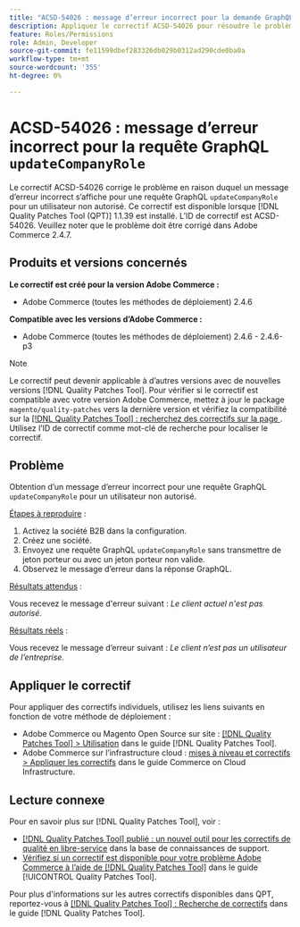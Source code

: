 ```yaml
---
title: "ACSD-54026 : message d’erreur incorrect pour la demande GraphQL updateCompanyRole"
description: Appliquez le correctif ACSD-54026 pour résoudre le problème Adobe Commerce en raison duquel un message d’erreur incorrect s’affiche pour une requête updateCompanyRole GraphQL pour un utilisateur non autorisé.
feature: Roles/Permissions
role: Admin, Developer
source-git-commit: fe11599dbef283326db029b0312ad290cde0ba0a
workflow-type: tm+mt
source-wordcount: '355'
ht-degree: 0%

---
```


# ACSD-54026 : message d’erreur incorrect pour la requête GraphQL `updateCompanyRole`

Le correctif ACSD-54026 corrige le problème en raison duquel un message d’erreur incorrect s’affiche pour une requête GraphQL `updateCompanyRole` pour un utilisateur non autorisé. Ce correctif est disponible lorsque [!DNL Quality Patches Tool (QPT)] 1.1.39 est installé. L’ID de correctif est ACSD-54026. Veuillez noter que le problème doit être corrigé dans Adobe Commerce 2.4.7.

## Produits et versions concernés

**Le correctif est créé pour la version Adobe Commerce :**

* Adobe Commerce (toutes les méthodes de déploiement) 2.4.6

**Compatible avec les versions d’Adobe Commerce :**

* Adobe Commerce (toutes les méthodes de déploiement) 2.4.6 - 2.4.6-p3

>[!NOTE]
>
>Le correctif peut devenir applicable à d’autres versions avec de nouvelles versions [!DNL Quality Patches Tool]. Pour vérifier si le correctif est compatible avec votre version Adobe Commerce, mettez à jour le package `magento/quality-patches` vers la dernière version et vérifiez la compatibilité sur la [[!DNL Quality Patches Tool] : recherchez des correctifs sur la page ](https://experienceleague.adobe.com/tools/commerce-quality-patches/index.html). Utilisez l’ID de correctif comme mot-clé de recherche pour localiser le correctif.

## Problème

Obtention d’un message d’erreur incorrect pour une requête GraphQL `updateCompanyRole` pour un utilisateur non autorisé.

<u>Étapes à reproduire</u> :

1. Activez la société B2B dans la configuration.
1. Créez une société.
1. Envoyez une requête GraphQL `updateCompanyRole` sans transmettre de jeton porteur ou avec un jeton porteur non valide.
1. Observez le message d’erreur dans la réponse GraphQL.

<u>Résultats attendus</u> :

Vous recevez le message d&#39;erreur suivant : *Le client actuel n&#39;est pas autorisé.*

<u>Résultats réels</u> :

Vous recevez le message d’erreur suivant : *Le client n’est pas un utilisateur de l’entreprise.*

## Appliquer le correctif

Pour appliquer des correctifs individuels, utilisez les liens suivants en fonction de votre méthode de déploiement :

* Adobe Commerce ou Magento Open Source sur site : [[!DNL Quality Patches Tool] > Utilisation](/help/tools/quality-patches-tool/usage.md) dans le guide [!DNL Quality Patches Tool].
* Adobe Commerce sur l’infrastructure cloud : [mises à niveau et correctifs > Appliquer les correctifs](https://experienceleague.adobe.com/docs/commerce-cloud-service/user-guide/develop/upgrade/apply-patches.html) dans le guide Commerce on Cloud Infrastructure.

## Lecture connexe

Pour en savoir plus sur [!DNL Quality Patches Tool], voir :

* [[!DNL Quality Patches Tool] publié : un nouvel outil pour les correctifs de qualité en libre-service](https://experienceleague.adobe.com/en/docs/commerce-knowledge-base/kb/announcements/commerce-announcements/magento-quality-patches-released-new-tool-to-self-serve-quality-patches) dans la base de connaissances de support.
* [Vérifiez si un correctif est disponible pour votre problème Adobe Commerce à l’aide de  [!DNL Quality Patches Tool]](/help/tools/quality-patches-tool/patches-available-in-qpt/check-patch-for-magento-issue-with-magento-quality-patches.md) dans le guide [!UICONTROL Quality Patches Tool].


Pour plus d&#39;informations sur les autres correctifs disponibles dans QPT, reportez-vous à [[!DNL Quality Patches Tool] : Recherche de correctifs](https://experienceleague.adobe.com/tools/commerce-quality-patches/index.html) dans le guide [!DNL Quality Patches Tool].
